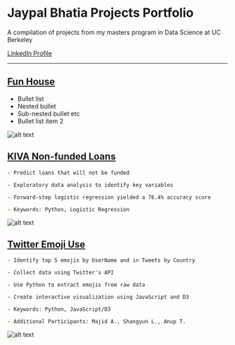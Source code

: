 # Jaypal Bhatia Projects Portfolio
A compilation of projects from my masters program in Data Science at UC Berkeley

[LinkedIn Profile](https://www.linkedin.com/in/jaypal-bhatia/)

----------------------------------------------------------------------------------------------------------------------

## [Fun House](https://github.com/krystent2/Data_Science_Examples/blob/master/Fun_House/FunHouseGame.py)

* Bullet list
* Nested bullet
* Sub-nested bullet etc
* Bullet list item 2

![alt text](https://github.com/krystent2/Data_Science_Examples/blob/master/Fun_House/FunHouseViz.png)


## [KIVA Non-funded Loans](https://github.com/krystent2/Data_Science_Examples/tree/master/KIVA)

	- Predict loans that will not be funded

	- Exploratory data analysis to identify key variables

	- Forward-step logistic regression yielded a 76.4% accuracy score

	- Keywords: Python, Logistic Regression

![alt text](https://github.com/krystent2/Data_Science_Examples/blob/master/KIVA/Kiva.png)


## [Twitter Emoji Use](https://github.com/krystent2/Data_Science_Examples/tree/master/Emojis)

	- Identify top 5 emojis by UserName and in Tweets by Country

	- Collect data using Twitter's API

	- Use Python to extract emojis from raw data

	- Create interactive visualization using JavaScript and D3 

	- Keywords: Python, JavaScript/D3

	- Additional Participants: Majid A., Shangyun L., Anup T.

![alt text](https://github.com/krystent2/Data_Science_Examples/blob/master/Emojis/EmojiViz.png)
